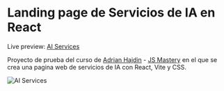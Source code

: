 # Landing page de Servicios de IA en React
Live preview: [AI Services](https://cscrdev-ai-landing-jsm.surge.sh/)

Proyecto de prueba del curso de [Adrian Hajdin](https://github.com/adrianhajdin) - [JS Mastery](https://jsmastery.pro/masterclass) en el que se crea una pagina web de servicios de IA con React, Vite y CSS.

![AI Services](https://i.ibb.co/qgwBMRN/image.png)

